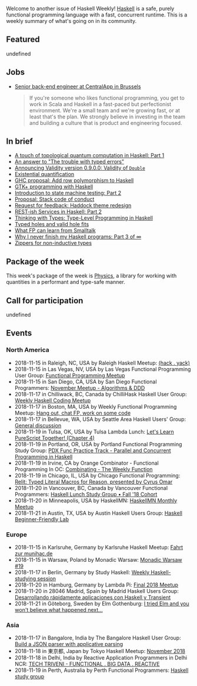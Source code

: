 <!-- 2018-11-15 unpublished -->

Welcome to another issue of Haskell Weekly!
[Haskell](https://www.haskell.org) is a safe, purely functional programming language with a fast, concurrent runtime.
This is a weekly summary of what's going on in its community.

## Featured

undefined

## Jobs

-   [Senior back-end engineer at CentralApp in Brussels](https://centralapp.workable.com/j/9AFEDD1C3C)

    > If you're someone who likes functional programming, you get to work in Scala and Haskell in a fast-paced but perfectionist environment. We're a small team and we're growing fast, or at least that's the plan. We strongly believe in investing in the team and building a culture that is product and engineering focused.

## In brief

-   [A touch of topological quantum computation in Haskell: Part 1](http://www.philipzucker.com/a-touch-of-topological-quantum-computation-in-haskell-pt-i/)
-   [An answer to "The trouble with typed errors"](http://www.sylvain-henry.info/home/posts/2018-11-04-trouble-with-typed-errors.html)
-   [Announcing Validity version 0.9.0.0: Validity of `Double`](https://cs-syd.eu/posts/2018-11-14-validity-double)
-   [Existential quantification](https://markkarpov.com/post/existential-quantification.html)
-   [GHC proposal: Add row polymorphism to Haskell](https://github.com/jvanbruegge/ghc-proposals/blob/70b9ae054956bdf9b7cf337732fa4a1d8d848355/proposals/0000-row-polymorphism.rst)
-   [GTK+ programming with Haskell](https://haskell-at-work.com/episodes/2018-11-13-gtk-programming-with-haskell.html)
-   [Introduction to state machine testing: Part 2](https://qfpl.io/posts/intro-to-state-machine-testing-2/)
-   [Proposal: Stack code of conduct](https://www.snoyman.com/blog/2018/11/proposal-stack-coc)
-   [Request for feedback: Haddock theme redesign](https://np.reddit.com/r/haskell/comments/9vf0i7/request_for_feedback_haddock_theme_redesign/)
-   [REST-ish Services in Haskell: Part 2](https://vadosware.io/post/rest-ish-services-in-haskell-part-2/)
-   [Thinking with Types: Type-Level Programming in Haskell](https://leanpub.com/thinking-with-types/)
-   [Typed holes and valid hole fits](https://octopi.chalmers.se/2018/11/08/typed-holes/)
-   [What FP can learn from Smalltalk](https://www.youtube.com/watch?v=baxtyeFVn3w)
-   [Why I never finish my Haskell programs: Part 3 of ∞](https://blog.plover.com/prog/haskell/what-goes-wrong-3.html)
-   [Zippers for non-inductive types](https://danghica.blogspot.com/2018/11/zippers-for-non-inductive-types.html)

## Package of the week

This week's package of the week is [Physics](https://hackage.haskell.org/package/physics-0.1.2.1),
a library for working with quantities in a performant and type-safe manner.

## Call for participation

undefined

## Events

### North America

- 2018-11-15 in Raleigh, NC, USA by Raleigh Haskell Meetup: [(hack . yack)](https://www.meetup.com/Raleigh-Haskell-Meetup/events/dlwjgqyxpbtb/)
- 2018-11-15 in Las Vegas, NV, USA by Las Vegas Functional Programming User Group: [Functional Programming Meetup](https://www.meetup.com/las-vegas-functional-programming/events/jkznkqyxpbtb/)
- 2018-11-15 in San Diego, CA, USA by San Diego Functional Programmers: [November Meetup - Algorithms & DDD](https://www.meetup.com/San-Diego-Functional-Programmers/events/255404497/)
- 2018-11-17 in Chilliwack, BC, Canada by ChilliHask Haskell User Group: [Weekly Haskell Coding Meetup](https://www.meetup.com/BC-HUG/events/hdqxbqyxpbwb/)
- 2018-11-17 in Boston, MA, USA by Weekly Functional Programming Meetup: [Hang out, chat FP, work on some code](https://www.meetup.com/Weekly-Functional-Programming-Meetup/events/vdlnqpyxpbwb/)
- 2018-11-17 in Bellevue, WA, USA by Seattle Area Haskell Users' Group: [General discussion](https://www.meetup.com/SEAHUG/events/htlvcpyxpbwb/)
- 2018-11-19 in Tulsa, OK, USA by Tulsa Lambda Lunch: [Let's Learn PureScript Together! (Chapter 4)](https://www.meetup.com/Tulsa-Lambda-Lunch/events/256096340/)
- 2018-11-19 in Portland, OR, USA by Portland Functional Programming Study Group: [PDX Func Practice Track - Parallel and Concurrent Programming in Haskell](https://www.meetup.com/Portland-Functional-Programming-Study-Group/events/qjbbjqyxpbzb/)
- 2018-11-19 in Irvine, CA by Orange Combinator - Functional Programming In OC: [Combinating - The Weekly Function](https://www.meetup.com/orange-combinator/events/lxvjrpyxpbzb/)
- 2018-11-19 in Chicago, IL, USA by Chicago Functional Programming: [Relit: Typed Literal Macros for Reason, presented by Cyrus Omar](https://www.meetup.com/Chicago-Functional-Programming-Meetup/events/255760053/)
- 2018-11-20 in Vancouver, BC, Canada by Vancouver Functional Programmers: [Haskell Lunch Study Group • Fall '18 Cohort](https://www.meetup.com/Vancouver-Functional-Programmers/events/jdnlhqyxpbbc/)
- 2018-11-20 in Minneapolis, USA by HaskellMN: [HaskellMN Monthly Meetup](https://www.meetup.com/HaskellMN/events/ndtxfpyxpbbc/)
- 2018-11-21 in Austin, TX, USA by Austin Haskell Users Group: [Haskell Beginner-Friendly Lab](https://www.meetup.com/ATX-Haskell/events/brldppyxpbcc/)

### Europe

- 2018-11-15 in Karlsruhe, Germany by Karlsruhe Haskell Meetup: [Fahrt zur munihac.de](https://www.meetup.com/Karlsruhe-Haskell-Meetup/events/255600758/)
- 2018-11-15 in Warsaw, Poland by Monadic Warsaw: [Monadic Warsaw #19](https://www.meetup.com/Monadic-Warsaw/events/wgwtkqyxpbtb/)
- 2018-11-17 in Berlin, Germany by Study Haskell: [Weekly Haskell-studying session](https://www.meetup.com/Study-Haskell/events/zkdvlqyxpbwb/)
- 2018-11-20 in Hamburg, Germany by Lambda Pi: [Final 2018 Meetup](https://www.meetup.com/Lambda-Pi/events/255884091/)
- 2018-11-20 in 28046 Madrid, Spain by Madrid Haskell Users Group: [Desarrollando rápidamente aplicaciones con Haskell y Transient](https://www.meetup.com/Haskell-MAD/events/256060521/)
- 2018-11-21 in Göteborg, Sweden by Elm Gothenburg: [I tried Elm and you won't believe what happened next...](https://www.meetup.com/Elm-Gothenburg/events/256030907/)

### Asia

- 2018-11-17 in Bangalore, India by The Bangalore Haskell User Group: [Build a JSON parser with applicative parsing](https://www.meetup.com/The-Bangalore-Haskell-User-Group/events/255502073/)
- 2018-11-18 in 東京都, Japan by Tokyo Haskell Meetup: [November 2018](https://www.meetup.com/Tokyo-Haskell-Meetup/events/ckxnrpyxpbxb/)
- 2018-11-18 in Delhi, India by Reactive Application Programmers in Delhi NCR: [TECH TRIVENI - FUNCTIONAL . BIG DATA . REACTIVE](https://www.meetup.com/Reactive-Application-Programmers-in-Delhi-NCR/events/254706825/)
- 2018-11-19 in Perth, Australia by Perth Functional Programmers: [Haskell study group](https://www.meetup.com/PerthFP/events/msflfqyxpbzb/)

